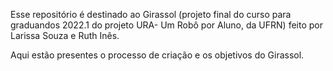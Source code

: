 Esse repositório é destinado ao Girassol (projeto final do curso para graduandos 2022.1 do projeto URA- Um Robô por Aluno, da UFRN) feito por Larissa Souza e Ruth Inês.

Aqui estão presentes o processo de criação e os objetivos do Girassol. 
